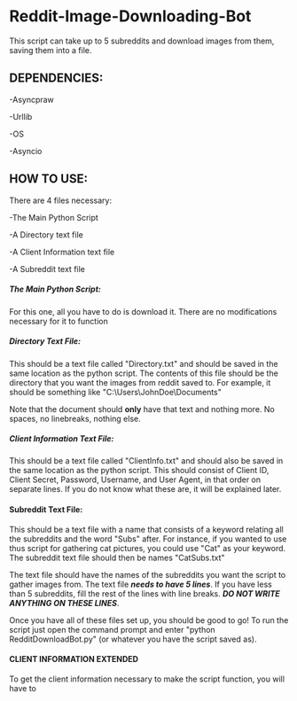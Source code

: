 # Reddit-Image-Downloading-Bot
This script can take up to 5 subreddits and download images from them, saving them into a file.

## DEPENDENCIES:

-Asyncpraw

-Urllib

-OS

-Asyncio

## HOW TO USE:

There are 4 files necessary:

-The Main Python Script

-A Directory text file

-A Client Information text file

-A Subreddit text file

##### **The Main Python Script:**

For this one, all you have to do is download it. There are no modifications necessary for it to function

##### **Directory Text File:**

This should be a text file called "Directory.txt" and should be saved in the same location as the python script. The contents of this file should be the directory that you want the images from reddit saved to. For example, it should be something like "C:\Users\JohnDoe\Documents"

Note that the document should **only** have that text and nothing more. No spaces, no linebreaks, nothing else.

##### **Client Information Text File:**

This should be a text file called "ClientInfo.txt" and should also be saved in the same location as the python script. This should consist of Client ID, Client Secret, Password, Username, and User Agent, in that order on separate lines. If you do not know what these are, it will be explained later.

#### **Subreddit Text File:**

This should be a text file with a name that consists of a keyword relating all the subreddits and the word "Subs" after. For instance, if you wanted to use thus script for gathering cat pictures, you could use "Cat" as your keyword. The subreddit text file should then be names "CatSubs.txt"

The text file should have the names of the subreddits you want the script to gather images from. The text file ***needs to have 5 lines***. If you have less than 5 subreddits, fill the rest of the lines with line breaks. ***DO NOT WRITE ANYTHING ON THESE LINES***.




Once you have all of these files set up, you should be good to go! To run the script just open the command prompt and enter "python RedditDownloadBot.py" (or whatever you have the script saved as).


#### CLIENT INFORMATION EXTENDED

To get the client information necessary to make the script function, you will have to 

